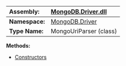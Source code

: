 | **Assembly:** | [MongoDB.Driver.dll](MongoDB_Driver.md) |
|:--------------|:----------------------------------------|
| **Namespace:** | [MongoDB.Driver](N_MongoDB_Driver.md)   |
| **Type Name:** | MongoUriParser (class)                  |

**Methods:**
  * [Constructors](#Constructors.md)
